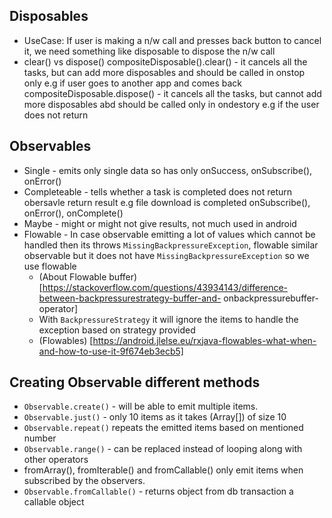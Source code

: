## Disposables
  
  * UseCase: If user is making a n/w call and presses back button to cancel it, we need something like disposable to dispose the n/w call 
  * clear() vs dispose() 
	 compositeDisposable().clear() - it cancels all the tasks, but can add more disposables and should be called in onstop only 
	  e.g if user goes to another app and comes back
	 compositeDisposable.dispose() - it cancels all the tasks, but cannot add more disposables abd should be called only in ondestory 
	 e.g if the user does not return
   
 ## Observables
 
  * Single - emits only single data so has only onSuccess, onSubscribe(), onError()
  * Completeable - tells whether a task is completed does not return obersavle return result e.g file download is completed
		onSubscribe(), onError(), onComplete()  
  * Maybe - might or might not give results, not much used in android
  * Flowable - In case observable emitting a lot of values which cannot be handled then its 
  throws `MissingBackpressureException`, flowable similar observable but it does not have `MissingBackpressureException` 
  so we use flowable 
    * (About Flowable buffer)[https://stackoverflow.com/questions/43934143/difference-between-backpressurestrategy-buffer-and-                  onbackpressurebuffer-operator]
    * With `BackpressureStrategy` it will ignore the items to handle the exception based on strategy provided
    * (Flowables) [https://android.jlelse.eu/rxjava-flowables-what-when-and-how-to-use-it-9f674eb3ecb5]
    
 ## Creating Observable different methods 
 
 * `Observable.create()` - will be able to emit multiple items.
 * `Observable.just()` - only 10 items as it takes (Array[]) of size 10
 * `Observable.repeat()` repeats the emitted items based on mentioned number 
 * `Observable.range()` - can be replaced instead of looping along with other operators
 * fromArray(), fromIterable() and fromCallable() only emit items when subscribed by the observers.
 * `Observable.fromCallable()` - returns object from db transaction a callable object
